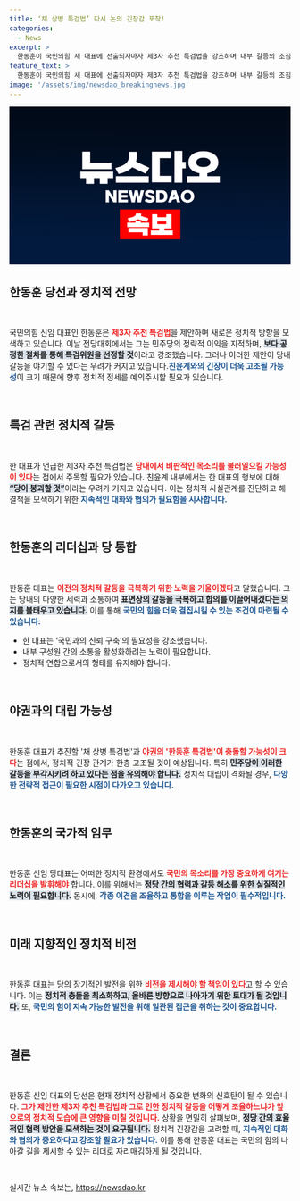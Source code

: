 ```yaml
---
title: ‘채 상병 특검법’ 다시 논의 긴장감 포착!
categories:
  - News
excerpt: >
  한동훈이 국민의힘 새 대표에 선출되자마자 제3자 추천 특검법을 강조하며 내부 갈등의 조짐을 보였다. 그는 특검법 추진과 야권의 한동훈 특검에 대한 대응 방안을 고심 중이다. 과연, 당은 분열할 것인가?
feature_text: >
  한동훈이 국민의힘 새 대표에 선출되자마자 제3자 추천 특검법을 강조하며 내부 갈등의 조짐을 보였다. 그는 특검법 추진과 야권의 한동훈 특검에 대한 대응 방안을 고심 중이다. 과연, 당은 분열할 것인가?
image: '/assets/img/newsdao_breakingnews.jpg'
---
```


<p><img src="/assets/img/newsdao_breakingnews.jpg" alt="bookingtag 속보" /></p>

<h2 data-ke-size="size26">한동훈 당선과 정치적 전망</h2>

<p data-ke-size="size16">&nbsp;</p>

<p>국민의힘 신임 대표인 한동훈은 <b><span style="color: #ee2323;">제3자 추천 특검법</span></b>을 제안하며 새로운 정치적 방향을 모색하고 있습니다. 이날 전당대회에서는 그는 민주당의 정략적 이익을 지적하며, <b><span style="background-color: #21538527;">보다 공정한 절차를 통해 특검위원을 선정할 것</span></b>이라고 강조했습니다. 그러나 이러한 제안이 당내 갈등을 야기할 수 있다는 우려가 커지고 있습니다.<b><span style="color: #1a5490;">친윤계와의 긴장이 더욱 고조될 가능성</span></b>이 크기 때문에 향후 정치적 정세를 예의주시할 필요가 있습니다.</p>

<p data-ke-size="size16">&nbsp;</p>

<h2 data-ke-size="size26">특검 관련 정치적 갈등</h2>

<p data-ke-size="size16">&nbsp;</p>

<p>한 대표가 언급한 제3자 추천 특검법은 <b><span style="color: #ee2323;">당내에서 비판적인 목소리를 불러일으킬 가능성이 있다</span></b>는 점에서 주목할 필요가 있습니다. 친윤계 내부에서는 한 대표의 행보에 대해 <b><span style="background-color: #21538527;">“당이 붕괴할 것”</span></b>이라는 우려가 커지고 있습니다. 이는 정치적 사실관계를 진단하고 해결책을 모색하기 위한 <b><span style="color: #1a5490;">지속적인 대화와 협의가 필요함을 시사합니다.</span></b></p>

<p data-ke-size="size16">&nbsp;</p>

<h2 data-ke-size="size26">한동훈의 리더십과 당 통합</h2>

<p data-ke-size="size16">&nbsp;</p>

<p>한동훈 대표는 <b><span style="color: #ee2323;">이전의 정치적 갈등을 극복하기 위한 노력을 기울이겠다</span></b>고 말했습니다. 그는 당내의 다양한 세력과 소통하여 <b><span style="background-color: #21538527;">표면상의 갈등을 극복하고 합의를 이끌어내겠다는 의지를 불태우고 있습니다.</span></b> 이를 통해 <b><span style="color: #1a5490;">국민의 힘을 더욱 결집시킬 수 있는 조건이 마련될 수 있습니다:</span></b></p>

<ul>
<li>한 대표는 ‘국민과의 신뢰 구축’의 필요성을 강조했습니다.</li>
<li>내부 구성원 간의 소통을 활성화하려는 노력이 필요합니다.</li>
<li>정치적 연합으로서의 형태를 유지해야 합니다.</li>
</ul>

<p data-ke-size="size16">&nbsp;</p>

<h2 data-ke-size="size26">야권과의 대립 가능성</h2>

<p data-ke-size="size16">&nbsp;</p>

<p>한동훈 대표가 추진할 '채 상병 특검법'과 <b><span style="color: #ee2323;">야권의 '한동훈 특검법'이 충돌할 가능성이 크다</span></b>는 점에서, 정치적 긴장 관계가 한층 고조될 것이 예상됩니다. 특히 <b><span style="background-color: #21538527;">민주당이 이러한 갈등을 부각시키려 하고 있다는 점을 유의해야 합니다.</span></b> 정치적 대립이 격화될 경우, <b><span style="color: #1a5490;">다양한 전략적 접근이 필요한 시점이 다가오고 있습니다.</span></b></p>

<p data-ke-size="size16">&nbsp;</p>

<h2 data-ke-size="size26">한동훈의 국가적 임무</h2>

<p data-ke-size="size16">&nbsp;</p>

<p>한동훈 신임 당대표는 어떠한 정치적 환경에서도 <b><span style="color: #ee2323;">국민의 목소리를 가장 중요하게 여기는 리더십을 발휘해야</span></b> 합니다. 이를 위해서는 <b><span style="background-color: #21538527;">정당 간의 협력과 갈등 해소를 위한 실질적인 노력이 필요합니다.</span></b> 동시에, <b><span style="color: #1a5490;">각종 이견을 조율하고 통합을 이루는 작업이 필수적입니다.</span></b></p>

<p data-ke-size="size16">&nbsp;</p>

<h2 data-ke-size="size26">미래 지향적인 정치적 비전</h2>

<p data-ke-size="size16">&nbsp;</p>

<p>한동훈 대표는 당의 장기적인 발전을 위한 <b><span style="color: #ee2323;">비전을 제시해야 할 책임이 있다</span></b>고 할 수 있습니다. 이는 <b><span style="background-color: #21538527;">정치적 충돌을 최소화하고, 올바른 방향으로 나아가기 위한 토대가 될 것입니다.</span></b> 또, <b><span style="color: #1a5490;">국민의 힘이 지속 가능한 발전을 위해 일관된 접근을 취하는 것이 중요합니다.</span></b> </p>

<p data-ke-size="size16">&nbsp;</p>

<h2 data-ke-size="size26">결론</h2>

<p data-ke-size="size16">&nbsp;</p>

<p>한동훈 신임 대표의 당선은 현재 정치적 상황에서 중요한 변화의 신호탄이 될 수 있습니다. <b><span style="color: #ee2323;">그가 제안한 제3자 추천 특검법과 그로 인한 정치적 갈등을 어떻게 조율하느냐가 앞으로의 정치적 모습에 큰 영향을 미칠 것입니다.</span></b> 상황을 면밀히 살펴보며, <b><span style="background-color: #21538527;">정당 간의 효율적인 협력 방안을 모색하는 것이 요구됩니다.</span></b> 정치적 긴장감을 고려할 때, <b><span style="color: #1a5490;">지속적인 대화와 협의가 중요하다고 강조할 필요가 있습니다.</span></b> 이를 통해 한동훈 대표는 국민의 힘의 나아갈 길을 제시할 수 있는 리더로 자리매김하게 될 것입니다. </p>

<p data-ke-size="size16">&nbsp;</p>
실시간 뉴스 속보는, <a href="https://newsdao.kr" rel="dofollow">https://newsdao.kr</a>


